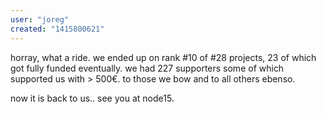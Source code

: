 ```yaml
---
user: "joreg"
created: "1415800621"
---
```


horray, what a ride. we ended up on rank #10 of #28 projects, 23 of which got fully funded eventually. we had 227 supporters some of which supported us with > 500€. to those we bow and to all others ebenso.

now it is back to us.. see you at node15.
